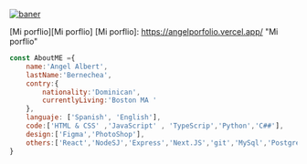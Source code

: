 [![baner](https://pbs.twimg.com/profile_banners/1739826447424823296/1703644124/1500x500 "baner")](https://pbs.twimg.com/profile_banners/1739826447424823296/1703644124/1500x500 "baner")


[Mi porflio][Mi porflio]
[Mi porflio]: https://angelporfolio.vercel.app/ "Mi porflio"

```javascript
const AboutME ={
	name:'Angel Albert',
	lastName:'Bernechea',
	contry:{
		nationality:'Dominican',
		currentlyLiving:'Boston MA '
	},
	languaje: ['Spanish', 'English'],
	code:['HTML & CSS' ,'JavaScript' , 'TypeScrip','Python','C##'],
	design:['Figma','PhotoShop'],
	others:['React','NodeSJ','Express','Next.JS','git','MySql','PostgreSql']
}


```
